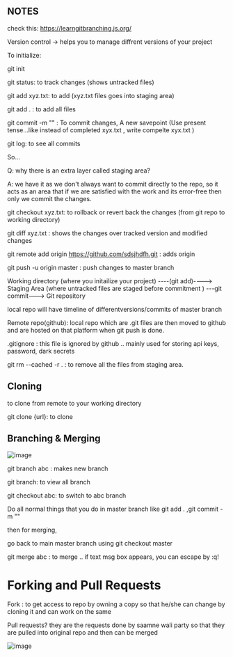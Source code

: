 ## NOTES

check this: https://learngitbranching.js.org/

Version control -> helps you to manage diffrent versions of your project

To initialize:

git init

git status: to track changes (shows untracked files)

git add xyz.txt: to add (xyz.txt files goes into staging area)

git add . : to add all files 

git commit -m "" : To commit changes, A new savepoint  (Use present tense...like instead of completed xyx.txt , write compelte xyx.txt )

git log: to see all commits


So...


Q: why there is an extra layer called staging area?

A: we have it as we don't always want to commit directly to the repo, so it acts as an area that if we are satisfied with the work  and its error-free then only we commit the changes.


git checkout xyz.txt:  to rollback or revert back the changes (from git repo to working directory)

git diff xyz.txt :  shows the changes over tracked version and modified changes

git remote add origin https://github.com/sdsjhdfh.git : adds origin

git push -u origin master : push changes to master branch


Working directory (where you initailize your project) ----(git add)----> Staging Area (where untracked files are staged before commitment ) ---git commit---> Git repository

local repo will have timeline of differentversions/commits of master branch

Remote repo(github): local repo which are .git files are then moved to github and are hosted on that platform when git push is done.

.gitignore :  this file is ignored by github .. mainly used for storing api keys, password, dark secrets

git rm --cached -r . : to remove all the files from staging area.


## **Cloning**

to clone from remote to your working directory

git clone {url}: to clone 


## **Branching & Merging**

![image](https://github.com/priyajani028/WebINIT/assets/87660206/80f7b65c-907f-4b28-9774-2582b544d4bb)

git branch abc : makes new branch

git branch: to view all branch

git checkout abc: to switch to abc branch

Do all normal things that you do in master branch like git add . ,git commit -m ""

then  for merging,

go back to main master branch using git checkout master

git merge abc : to merge .. if text msg box appears, you can escape by :q! 



# **Forking and Pull Requests**

Fork : to get access to repo by owning a copy so that he/she can change by cloning it and can work on the same

Pull requests? they are the requests done by saamne wali party so that they are pulled into original repo and then can be merged


![image](https://github.com/priyajani028/WebINIT/assets/87660206/975f9cc2-77cb-4264-91ed-33db15e73878)


